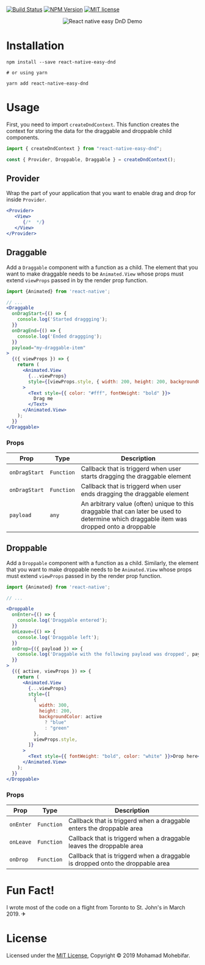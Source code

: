 [![Build Status](https://travis-ci.org/mohebifar/react-native-easy-dnd.svg?branch=master)](https://travis-ci.org/mohebifar/react-native-easy-dnd)
[![NPM Version](https://img.shields.io/npm/v/react-native-easy-dnd.svg)](https://www.npmjs.com/package/react-native-easy-dnd)
[![MIT license](http://img.shields.io/badge/license-MIT-brightgreen.svg)](http://opensource.org/licenses/MIT)

<p align="center">
  <img alt="React native easy DnD Demo" src="https://github.com/mohebifar/react-native-easy-dnd/raw/f6d57edee863cf22de91d6f3007dcbd687c2cb9a/demo.gif" />
</div>

# Installation

```
npm install --save react-native-easy-dnd

# or using yarn

yarn add react-native-easy-dnd
```

# Usage

First, you need to import `createDndContext`. This function creates the context for storing the data for the draggable and droppable child components.

```js
import { createDndContext } from "react-native-easy-dnd";

const { Provider, Droppable, Draggable } = createDndContext();
```


## Provider
Wrap the part of your application that you want to enable drag and drop for inside `Provider`.

```jsx
<Provider>
   <View>
      {/*  */}
   </View>
</Provider>
```

## Draggable
Add a `Draggable` component with a function as a child. The element that you want to make draggable needs to be `Animated.View` whose props must extend `viewProps` passed in by the render prop function.


```jsx
import {Animated} from 'react-native';

// ...
<Draggable
  onDragStart={() => {
    console.log('Started draggging');
  }}
  onDragEnd={() => {
    console.log('Ended draggging');
  }}
  payload="my-draggable-item"
>
  {({ viewProps }) => {
    return (
      <Animated.View
        {...viewProps}
        style={[viewProps.style, { width: 200, height: 200, backgroundColor: "red" }]}
      >
        <Text style={{ color: "#fff", fontWeight: "bold" }}>
          Drag me
        </Text>
      </Animated.View>
    );
  }}
</Draggable>
```

### Props

| Prop          | Type       | Description   |      
| ------------- | ---------- | ------------- |
| `onDragStart` | `Function` | Callback that is triggerd when user starts dragging the draggable element |
| `onDragStart` | `Function` | Callback that is triggerd when user ends dragging the draggable element |
| `payload`     | `any`      | An arbitrary value (often) unique to this draggable that can later be used to determine which draggable item was dropped onto a droppable |

## Droppable
Add a `Droppable` component with a function as a child. Similarly, the element that you want to make droppable needs to be `Animated.View` whose props must extend `viewProps` passed in by the render prop function.

```jsx
import {Animated} from 'react-native';

// ...

<Droppable
  onEnter={() => {
    console.log('Draggable entered');
  }}
  onLeave={() => {
    console.log('Draggable left');
  }}
  onDrop={({ payload }) => {
    console.log('Draggable with the following payload was dropped', payload);
  }}
>
  {({ active, viewProps }) => {
    return (
      <Animated.View
        {...viewProps}
        style={[
          {
            width: 300,
            height: 200,
            backgroundColor: active
              ? "blue"
              : "green"
          },
          viewProps.style,
        ]}
      >
        <Text style={{ fontWeight: "bold", color: "white" }}>Drop here</Text>
      </Animated.View>
    );
  }}
</Droppable>
```

### Props

| Prop          | Type       | Description   |      
| ------------- | ---------- | ------------- |
| `onEnter`     | `Function` | Callback that is triggerd when a draggable enters the droppable area |
| `onLeave`     | `Function` | Callback that is triggerd when a draggable leaves the droppable area |
| `onDrop`      | `Function` | Callback that is triggerd when a draggable is dropped onto the droppable area |

# Fun Fact!

I wrote most of the code on a flight from Toronto to St. John's in March 2019. ✈

# License

Licensed under the [MIT License](https://github.com/mohebifar/react-native-easy-dnd/blob/master/LICENSE), Copyright © 2019 Mohamad Mohebifar.
